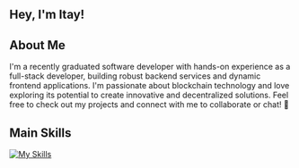 ## Hey, I'm Itay! 

## About Me

I'm a recently graduated software developer with hands-on experience as a full-stack developer, building robust backend services and dynamic frontend applications. I'm passionate about blockchain technology and love exploring its potential to create innovative and decentralized solutions. Feel free to check out my projects and connect with me to collaborate or chat! 🚀

## Main Skills
[![My Skills](https://skillicons.dev/icons?i=js,html,css,wasm)](https://skillicons.dev)
<!--
**nudeli/nudeli** is a ✨ _special_ ✨ repository because its `README.md` (this file) appears on your GitHub profile.

Here are some ideas to get you started:

- 🔭 I’m currently working on ...
- 🌱 I’m currently learning ...
- 👯 I’m looking to collaborate on ...
- 🤔 I’m looking for help with ...
- 💬 Ask me about ...
- 📫 How to reach me: ...
- 😄 Pronouns: ...
- ⚡ Fun fact: ...
-->
